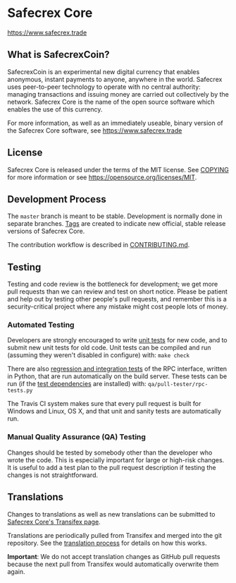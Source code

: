 Safecrex Core  
===============================

 

https://www.safecrex.trade


What is SafecrexCoin?
----------------

SafecrexCoin is an experimental new digital currency that enables anonymous, instant
payments to anyone, anywhere in the world. Safecrex uses peer-to-peer technology
to operate with no central authority: managing transactions and issuing money
are carried out collectively by the network. Safecrex Core is the name of the open
source software which enables the use of this currency.

For more information, as well as an immediately useable, binary version of
the Safecrex Core software, see https://www.safecrex.trade


License
-------

Safecrex Core is released under the terms of the MIT license. See [COPYING](COPYING) for more
information or see https://opensource.org/licenses/MIT.

Development Process
-------------------

The `master` branch is meant to be stable. Development is normally done in separate branches.
[Tags](https://github.com/safecrex/safecrexcore/tags) are created to indicate new official,
stable release versions of Safecrex Core.

The contribution workflow is described in [CONTRIBUTING.md](CONTRIBUTING.md).

Testing
-------

Testing and code review is the bottleneck for development; we get more pull
requests than we can review and test on short notice. Please be patient and help out by testing
other people's pull requests, and remember this is a security-critical project where any mistake might cost people
lots of money.

### Automated Testing

Developers are strongly encouraged to write [unit tests](/doc/unit-tests.md) for new code, and to
submit new unit tests for old code. Unit tests can be compiled and run
(assuming they weren't disabled in configure) with: `make check`

There are also [regression and integration tests](/qa) of the RPC interface, written
in Python, that are run automatically on the build server.
These tests can be run (if the [test dependencies](/qa) are installed) with: `qa/pull-tester/rpc-tests.py`

The Travis CI system makes sure that every pull request is built for Windows
and Linux, OS X, and that unit and sanity tests are automatically run.

### Manual Quality Assurance (QA) Testing

Changes should be tested by somebody other than the developer who wrote the
code. This is especially important for large or high-risk changes. It is useful
to add a test plan to the pull request description if testing the changes is
not straightforward.

Translations
------------

Changes to translations as well as new translations can be submitted to
[Safecrex Core's Transifex page](https://www.transifex.com/projects/p/safecrex/).

Translations are periodically pulled from Transifex and merged into the git repository. See the
[translation process](doc/translation_process.md) for details on how this works.

**Important**: We do not accept translation changes as GitHub pull requests because the next
pull from Transifex would automatically overwrite them again.

 
